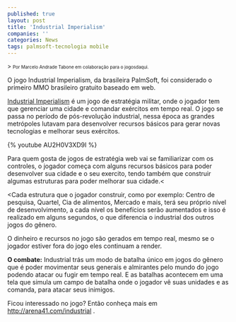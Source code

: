 ```yaml
---
published: true
layout: post
title: 'Industrial Imperialism'
companies: ''
categories: News
tags: palmsoft-tecnologia mobile
---
```

<font size="2">> <span style="font-size: x-small;">Por Marcelo Andrade Tabone em colabora&#231;&#227;o para o jogosdaqui.</span></font>
 


O jogo Industrial Imperialism, da brasileira PalmSoft, foi considerado o primeiro MMO brasileiro gratuito baseado em web.

<a href="http://arena41.com/industrial" target="_blank">Industrial Imperialism</a>
 &#233; um jogo de estrat&#233;gia militar, onde o jogador tem que gerenciar uma cidade e comandar ex&#233;rcitos em tempo real. O jogo se passa no per&#237;odo de p&#243;s-revolu&#231;&#227;o industrial, nessa &#233;poca as grandes metr&#243;poles lutavam para desenvolver recursos b&#225;sicos para gerar novas tecnologias e melhorar seus ex&#233;rcitos. 

{% youtube AU2H0V3XD9I %}

Para quem gosta de jogos de estrat&#233;gia web vai se familiarizar com os controles, o jogador come&#231;a com alguns recursos b&#225;sicos para poder desenvolver sua cidade e o seu exercito, tendo tamb&#233;m que construir algumas estruturas para poder melhorar sua cidade.<




<Cada estrutura que o jogador construir, como por exemplo: Centro de pesquisa, Quartel, Cia de alimentos, Mercado e mais, ter&#225; seu pr&#243;prio n&#237;vel de desenvolvimento, a cada n&#237;vel os benef&#237;cios ser&#227;o aumentados e isso &#233; realizado em alguns segundos, o que diferencia o industrial dos outros jogos do g&#234;nero. 




O dinheiro e recursos no jogo s&#227;o gerados em tempo real, mesmo se o jogador estiver fora do jogo eles continuam a render.

<strong>O combate:</strong>
Industrial tr&#225;s um modo de batalha &#250;nico em jogos do g&#234;nero que &#233; poder movimentar seus generais e almirantes pelo mundo do jogo podendo atacar ou fugir em tempo real. E as batalhas acontecem em uma tela que simula um campo de batalha onde o jogador v&#234; suas unidades e as comanda, para atacar seus inimigos. 




Ficou interessado no jogo? Ent&#227;o conhe&#231;a mais em <a style="color: #0000cc;" href="http://arena41.com/industrial" target="_blank">http://arena41.com/industrial</a>
.